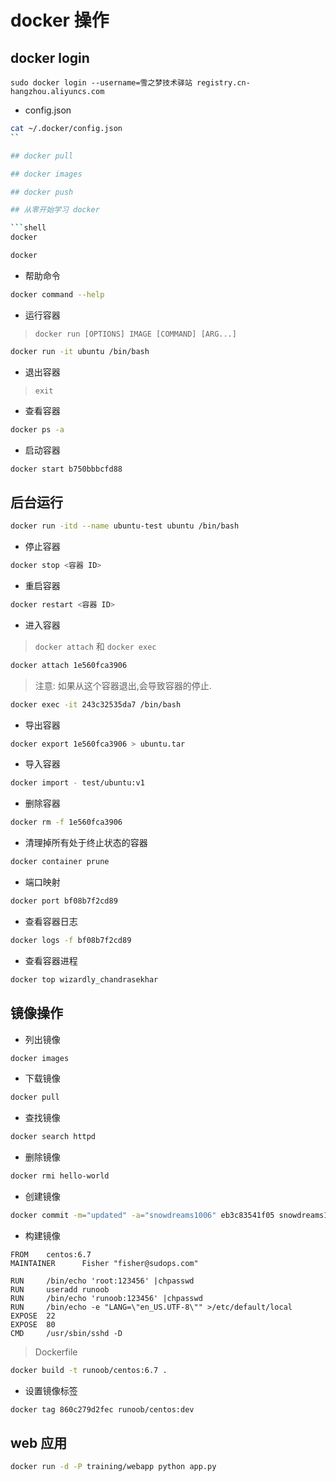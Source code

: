 # docker 操作

## docker login

```shell
sudo docker login --username=雪之梦技术驿站 registry.cn-hangzhou.aliyuncs.com
```

- config.json

```bash
cat ~/.docker/config.json
``

## docker pull

## docker images

## docker push

## 从零开始学习 docker

```shell
docker
```


```bash
docker
```

- 帮助命令

```bash
docker command --help
```

- 运行容器

> `docker run [OPTIONS] IMAGE [COMMAND] [ARG...]`

```bash
docker run -it ubuntu /bin/bash
```

- 退出容器

> `exit`

- 查看容器

```bash
docker ps -a
```

- 启动容器

```bash
docker start b750bbbcfd88 
```

## 后台运行

```bash
docker run -itd --name ubuntu-test ubuntu /bin/bash
```

- 停止容器

```bash
docker stop <容器 ID>
```

- 重启容器

```bash
docker restart <容器 ID>
```

- 进入容器

> `docker attach` 和 `docker exec`

```bash
docker attach 1e560fca3906 
```

> 注意: 如果从这个容器退出,会导致容器的停止.

```bash
docker exec -it 243c32535da7 /bin/bash
```

- 导出容器

```bash
docker export 1e560fca3906 > ubuntu.tar
```

- 导入容器

```bash
docker import - test/ubuntu:v1
```

- 删除容器

```bash
docker rm -f 1e560fca3906
```

- 清理掉所有处于终止状态的容器

```bash
docker container prune
```

- 端口映射

```bash
docker port bf08b7f2cd89
```

- 查看容器日志

```bash
docker logs -f bf08b7f2cd89
```

- 查看容器进程

```bash
docker top wizardly_chandrasekhar
```

## 镜像操作

- 列出镜像

```bash
docker images
```

- 下载镜像

```bash
docker pull
```

- 查找镜像

```bash
docker search httpd
```

- 删除镜像

```bash
docker rmi hello-world
```

- 创建镜像

```bash
docker commit -m="updated" -a="snowdreams1006" eb3c83541f05 snowdreams1006/ubuntu
```

- 构建镜像

```
FROM    centos:6.7
MAINTAINER      Fisher "fisher@sudops.com"

RUN     /bin/echo 'root:123456' |chpasswd
RUN     useradd runoob
RUN     /bin/echo 'runoob:123456' |chpasswd
RUN     /bin/echo -e "LANG=\"en_US.UTF-8\"" >/etc/default/local
EXPOSE  22
EXPOSE  80
CMD     /usr/sbin/sshd -D
```

> Dockerfile

```bash
docker build -t runoob/centos:6.7 .
```

- 设置镜像标签

```bash
docker tag 860c279d2fec runoob/centos:dev
```

## web 应用

```bash
docker run -d -P training/webapp python app.py
```